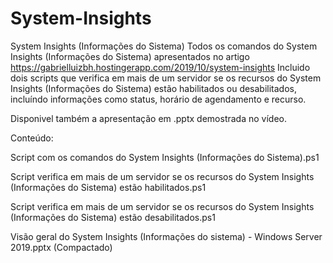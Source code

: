 # System-Insights
System Insights (Informações do Sistema)
Todos os comandos do System Insights (Informações do Sistema) apresentados no artigo https://gabrielluizbh.hostingerapp.com/2019/10/system-insights
Incluido dois scripts que verifica em mais de um servidor se os recursos do System Insights (Informações do Sistema) estão habilitados ou desabilitados, incluíndo informações como status, horário de agendamento e recurso.

Disponivel também a apresentação em .pptx demostrada no vídeo.

Conteúdo:

Script com os comandos do System Insights (Informações do Sistema).ps1

Script verifica em mais de um servidor se os recursos do System Insights (Informações do Sistema) estão habilitados.ps1

Script verifica em mais de um servidor se os recursos do System Insights (Informações do Sistema) estão desabilitados.ps1

Visão geral do System Insights (Informações do sistema) - Windows Server 2019.pptx (Compactado)
